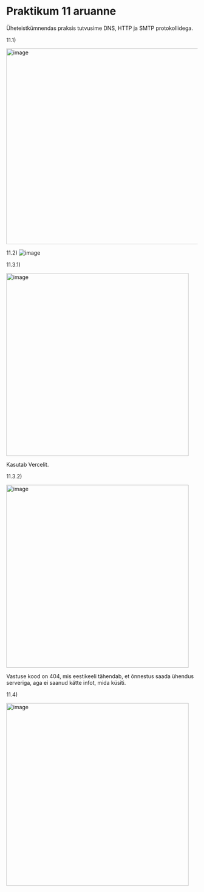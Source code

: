 # Praktikum 11 aruanne
Üheteistkümnendas praksis tutvusime DNS, HTTP ja SMTP protokollidega.

11.1)

<img width="514" alt="image" src="https://github.com/armeig/opsys_praktikumid_armei_grete/assets/145908210/9d531b9d-da0d-402c-9f77-e2a72e1d78c2">

11.2) 
![image](https://github.com/armeig/opsys_praktikumid_armei_grete/assets/145908210/30c1d620-6bc9-4f7c-859e-e06e0226f16b)

11.3.1)

<img width="480" alt="image" src="https://github.com/armeig/opsys_praktikumid_armei_grete/assets/145908210/7e25f1d7-2de3-42bf-a59e-653c35593cb9">

Kasutab Vercelit.

11.3.2)

<img width="480" alt="image" src="https://github.com/armeig/opsys_praktikumid_armei_grete/assets/145908210/38934177-fbc4-42f3-8034-ca444d67aa3f">

Vastuse kood on 404, mis eestikeeli tähendab, et õnnestus saada ühendus serveriga, aga ei saanud kätte infot, mida küsiti.

11.4)

<img width="480" alt="image" src="https://github.com/armeig/opsys_praktikumid_armei_grete/assets/145908210/1742caa2-ce2a-4f40-9b8c-4f5858b4274f">






